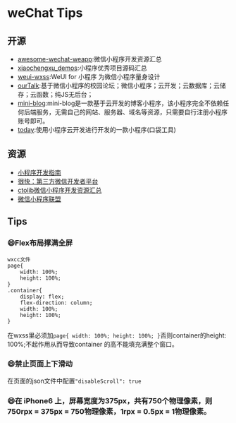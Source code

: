 # weChat Tips
## 开源
- [awesome-wechat-weapp](https://github.com/justjavac/awesome-wechat-weapp):微信小程序开发资源汇总
- [xiaochengxu_demos](https://github.com/qiushi123/xiaochengxu_demos):小程序优秀项目源码汇总
- [weui-wxss](https://github.com/Tencent/weui-wxss):WeUI for 小程序 为微信小程序量身设计
- [ourTalk](https://github.com/BearstOzawa/ourTalk):基于微信小程序的校园论坛；微信小程序；云开发；云数据库；云储存；云函数；纯JS无后台；
- [mini-blog](https://github.com/CavinCao/mini-blog):mini-blog是一款基于云开发的博客小程序，该小程序完全不依赖任何后端服务，无需自己的网站、服务器、域名等资源，只需要自行注册小程序账号即可。
- [today](https://github.com/GoKu-gaga/today):使用小程序云开发进行开发的一款小程序(口袋工具)

## 资源
- [小程序开发指南](https://developers.weixin.qq.com/ebook?action=get_post_info&token=935589521&volumn=1&lang=zh_CN&book=miniprogram&docid=0008aeea9a8978ab0086a685851c0a)
- [很快：第三方微信开发者平台](http://www.henkuai.com/forum.php)
- [ctolib微信小程序开发资源汇总](http://javascript.ctolib.com/javascript/categories/javascript-wechat-weapp.html) 
- [微信小程序联盟](http://www.wxapp-union.com/)

## Tips

### :smile:Flex布局撑满全屏
```
wxcc文件
page{
    width: 100%;
    height: 100%;
}
.container{
    display: flex;
    flex-direction: column;
    width: 100%;
    height: 100%;
}
```
在wxss里必须加`page{ width: 100%; height: 100%; }`否则container的height: 100%;不起作用从而导致container 的高不能填充满整个窗口。

### :smile:禁止页面上下滑动
在页面的json文件中配置`"disableScroll": true`

### :smile:在 iPhone6 上，屏幕宽度为375px，共有750个物理像素，则750rpx = 375px = 750物理像素，1rpx = 0.5px = 1物理像素。





